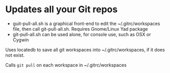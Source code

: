 # Updates all your Git repos
* guit-pull-all.sh is a graphical front-end to edit the ~/.gitrc/workspaces
file, then call git-pull-all.sh. Requires Gnome/Linux Yad package
* git-pull-all.sh can be used alone, for console use, such as OSX or Cygwin

Uses locatedb to save all git workspaces into ~/.gitrc/workspaces, if it
does not exist.

Calls `git pull` on each workspace in ~/.gitrc/workspaces
